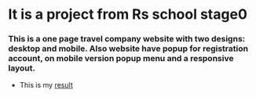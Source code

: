 # It is a project from Rs school stage0
### This is a one page travel company website with two designs: desktop and mobile. Also website have popup for registration account, on mobile version popup menu and a responsive layout.
- This is my [result](https://ich-kirich.github.io/Travel/)
